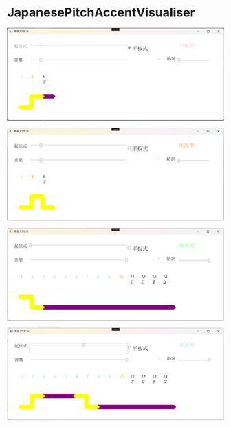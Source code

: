 # JapanesePitchAccentVisualiser

![Alt text](images/flat.bmp)

![Alt text](images/tail.bmp)

![Alt text](images/head.bmp)

![Alt text](images/middle.bmp)

